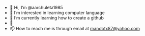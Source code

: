 - 👋 Hi, I’m @aarchuleta1985
- 👀 I’m interested in learning computer language
- 🌱 I’m currently learning how to create a github
- 💞
- 📫 How to reach me is through email at mandotx87@yahoo.com

<!---
aarchuleta1985/aarchuleta1985 is a ✨ special ✨ repository because its `README.md` (this file) appears on your GitHub profile.
You can click the Preview link to take a look at your changes.
--->

